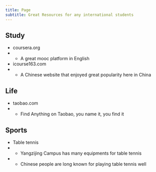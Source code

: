 ```yaml
---
title: Page
subtitle: Great Resources for any international students
---
```


## Study
- coursera.org
- - A great mooc platform in English
- icourse163.com
- - A Chinese website that enjoyed great popularity here in China

## Life
- taobao.com
- - Find Anything on Taobao, you name it, you find it

## Sports
- Table tennis
- - Yangzijing Campus has many equipments for table tennis
- - Chinese people are long known for playing table tennis well

